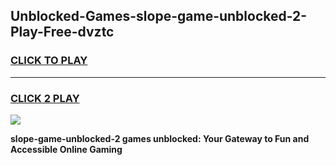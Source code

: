 
## Unblocked-Games-slope-game-unblocked-2-Play-Free-dvztc
<h3>
<a href="https://premium76.site?title=slope-game-unblocked-2&ref=18A1">CLICK TO PLAY</a></h3>
<hr>

<h3>
<a href="https://premium76.site?title=slope-game-unblocked-2&ref=18A1">CLICK 2 PLAY</a>
  
</h3>

<a href="https://premium76.site?title=slope-game-unblocked-2&ref=18A1"><img src="https://clearcache.store/games.png"></a>


**slope-game-unblocked-2 games unblocked: Your Gateway to Fun and Accessible Online Gaming**
